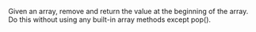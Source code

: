 Given an array, remove and return the value at the beginning of the array. Do this without using any built-in array methods except pop().

